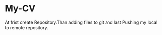 # My-CV
At frist create Repository.Than adding files to git and last Pushing my local to remote repository.
